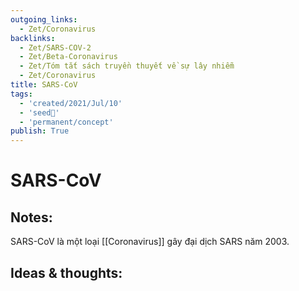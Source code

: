 ```yaml
---
outgoing_links:
  - Zet/Coronavirus
backlinks:
  - Zet/SARS-COV-2
  - Zet/Beta-Coronavirus
  - Zet/Tóm tắt sách truyền thuyết về sự lây nhiễm
  - Zet/Coronavirus
title: SARS-CoV
tags:
  - 'created/2021/Jul/10'
  - 'seed🥜'
  - 'permanent/concept'
publish: True
---
```

# SARS-CoV

## Notes:
SARS-CoV là một loại [[Coronavirus]] gây đại dịch SARS năm 2003.

## Ideas & thoughts:
